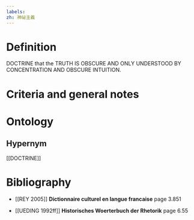 ```yaml
---
labels: 
zh: 神祕主義
---
```


# Definition
DOCTRINE that the TRUTH IS OBSCURE AND ONLY UNDERSTOOD BY CONCENTRATION AND OBSCURE INTUITION.
# Criteria and general notes
# Ontology

## Hypernym
[[DOCTRINE]]
# Bibliography
- [[REY 2005]]
**Dictionnaire culturel en langue francaise** page 3.851

- [[UEDING 1992ff]]
**Historisches Woerterbuch der Rhetorik** page 6.55
